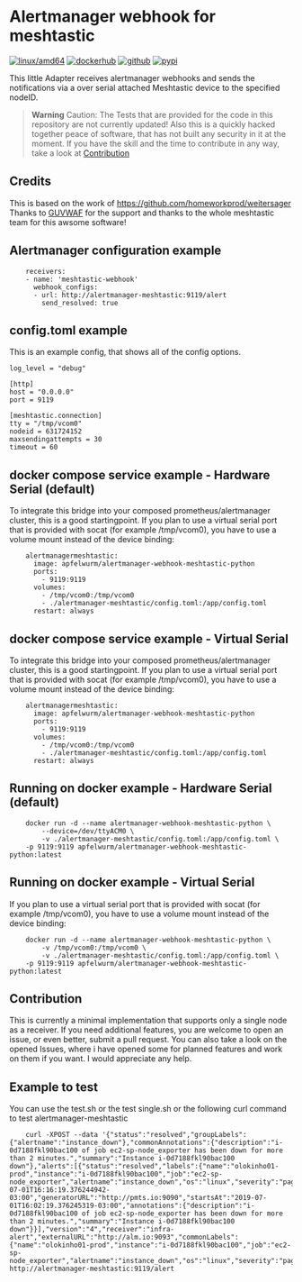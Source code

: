 # Alertmanager webhook for meshtastic

[![linux/amd64](https://github.com/Apfelwurm/alertmanager-webhook-meshtastic-python/actions/workflows/build-linux-image.yml/badge.svg)](https://github.com/Apfelwurm/alertmanager-webhook-meshtastic-python/actions/workflows/build-linux-image.yml)
[![dockerhub](https://img.shields.io/badge/dockerhub-images-important.svg?logo=Docker)](https://hub.docker.com/r/apfelwurm/alertmanager-webhook-meshtastic-python)
[![github](https://img.shields.io/badge/github-repository-important.svg?logo=Github)](https://github.com/Apfelwurm/alertmanager-webhook-meshtastic-python)
[![pypi](https://img.shields.io/badge/pypi-package-important.svg?logo=Pypi)](https://pypi.org/project/alertmanagermeshtastic)


This little Adapter receives alertmanager webhooks and sends the notifications via a over serial attached Meshtastic device to the specified nodeID.

> **Warning**
> Caution: The Tests that are provided for the code in this repository are not currently updated! Also this is a quickly hacked together peace of software, that has not built any security in it at the moment. If you have the skill and the time to contribute in any way, take a look at [Contribution](#Contribution)

## Credits
This is based on the work of https://github.com/homeworkprod/weitersager
Thanks to [GUVWAF](https://github.com/GUVWAF) for the support and thanks to the whole meshtastic team for this awsome software!

##  Alertmanager configuration example

```
	receivers:
	- name: 'meshtastic-webhook'
	  webhook_configs:
	  - url: http://alertmanager-meshtastic:9119/alert
	    send_resolved: true
```

## config.toml example

This is an example config, that shows all of the config options.

```
log_level = "debug"

[http]
host = "0.0.0.0"
port = 9119

[meshtastic.connection]
tty = "/tmp/vcom0"
nodeid = 631724152
maxsendingattempts = 30
timeout = 60
```


##  docker compose service example - Hardware Serial (default)

To integrate this bridge into your composed prometheus/alertmanager cluster, this is a good startingpoint.
If you plan to use a virtual serial port that is provided with socat (for example /tmp/vcom0), you have to use a volume mount instead of the device binding:

```
    alertmanagermeshtastic:
      image: apfelwurm/alertmanager-webhook-meshtastic-python
      ports:
        - 9119:9119
      volumes:
        - /tmp/vcom0:/tmp/vcom0
        - ./alertmanager-meshtastic/config.toml:/app/config.toml
      restart: always
```

##  docker compose service example - Virtual Serial

To integrate this bridge into your composed prometheus/alertmanager cluster, this is a good startingpoint.
If you plan to use a virtual serial port that is provided with socat (for example /tmp/vcom0), you have to use a volume mount instead of the device binding:

```
    alertmanagermeshtastic:
      image: apfelwurm/alertmanager-webhook-meshtastic-python
      ports:
        - 9119:9119
      volumes:
        - /tmp/vcom0:/tmp/vcom0
        - ./alertmanager-meshtastic/config.toml:/app/config.toml
      restart: always
```


##  Running on docker example - Hardware Serial (default)

```
    docker run -d --name alertmanager-webhook-meshtastic-python \
		--device=/dev/ttyACM0 \
		-v ./alertmanager-meshtastic/config.toml:/app/config.toml \
    -p 9119:9119 apfelwurm/alertmanager-webhook-meshtastic-python:latest
```

##  Running on docker example - Virtual Serial

If you plan to use a virtual serial port that is provided with socat (for example /tmp/vcom0), you have to use a volume mount instead of the device binding:

```
    docker run -d --name alertmanager-webhook-meshtastic-python \
		-v /tmp/vcom0:/tmp/vcom0 \
		-v ./alertmanager-meshtastic/config.toml:/app/config.toml \
    -p 9119:9119 apfelwurm/alertmanager-webhook-meshtastic-python:latest
```

## Contribution

This is currently a minimal implementation that supports only a single node as a receiver. If you need additional features, you are welcome to open an issue, or even better, submit a pull request. You can also take a look on the opened Issues, where i have opened some for planned features and work on them if you want. I would appreciate any help.


## Example to test

You can use the test.sh or the test single.sh or the following curl command to test alertmanager-meshtastic
```
	curl -XPOST --data '{"status":"resolved","groupLabels":{"alertname":"instance_down"},"commonAnnotations":{"description":"i-0d7188fkl90bac100 of job ec2-sp-node_exporter has been down for more than 2 minutes.","summary":"Instance i-0d7188fkl90bac100 down"},"alerts":[{"status":"resolved","labels":{"name":"olokinho01-prod","instance":"i-0d7188fkl90bac100","job":"ec2-sp-node_exporter","alertname":"instance_down","os":"linux","severity":"page"},"endsAt":"2019-07-01T16:16:19.376244942-03:00","generatorURL":"http://pmts.io:9090","startsAt":"2019-07-01T16:02:19.376245319-03:00","annotations":{"description":"i-0d7188fkl90bac100 of job ec2-sp-node_exporter has been down for more than 2 minutes.","summary":"Instance i-0d7188fkl90bac100 down"}}],"version":"4","receiver":"infra-alert","externalURL":"http://alm.io:9093","commonLabels":{"name":"olokinho01-prod","instance":"i-0d7188fkl90bac100","job":"ec2-sp-node_exporter","alertname":"instance_down","os":"linux","severity":"page"}}' http://alertmanager-meshtastic:9119/alert
```